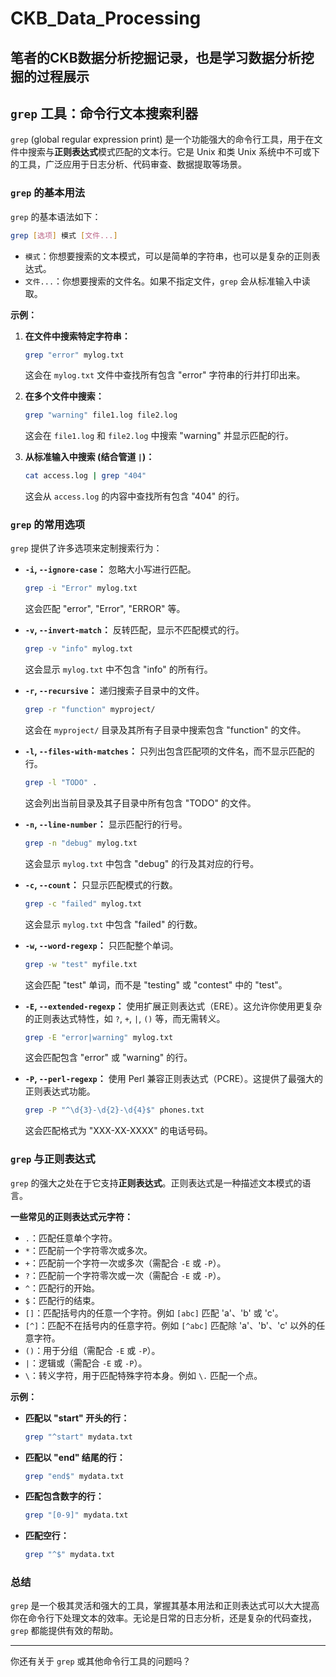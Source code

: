 # CKB_Data_Processing
## 笔者的CKB数据分析挖掘记录，也是学习数据分析挖掘的过程展示
## `grep` 工具：命令行文本搜索利器

`grep` (global regular expression print) 是一个功能强大的命令行工具，用于在文件中搜索与**正则表达式**模式匹配的文本行。它是 Unix 和类 Unix 系统中不可或下的工具，广泛应用于日志分析、代码审查、数据提取等场景。

### `grep` 的基本用法

`grep` 的基本语法如下：

```bash
grep [选项] 模式 [文件...]
```

  * `模式`：你想要搜索的文本模式，可以是简单的字符串，也可以是复杂的正则表达式。
  * `文件...`：你想要搜索的文件名。如果不指定文件，`grep` 会从标准输入中读取。

**示例：**

1.  **在文件中搜索特定字符串：**

    ```bash
    grep "error" mylog.txt
    ```

    这会在 `mylog.txt` 文件中查找所有包含 "error" 字符串的行并打印出来。

2.  **在多个文件中搜索：**

    ```bash
    grep "warning" file1.log file2.log
    ```

    这会在 `file1.log` 和 `file2.log` 中搜索 "warning" 并显示匹配的行。

3.  **从标准输入中搜索 (结合管道 `|`)：**

    ```bash
    cat access.log | grep "404"
    ```

    这会从 `access.log` 的内容中查找所有包含 "404" 的行。

### `grep` 的常用选项

`grep` 提供了许多选项来定制搜索行为：

  * **`-i`, `--ignore-case`：** 忽略大小写进行匹配。

    ```bash
    grep -i "Error" mylog.txt
    ```

    这会匹配 "error", "Error", "ERROR" 等。

  * **`-v`, `--invert-match`：** 反转匹配，显示不匹配模式的行。

    ```bash
    grep -v "info" mylog.txt
    ```

    这会显示 `mylog.txt` 中不包含 "info" 的所有行。

  * **`-r`, `--recursive`：** 递归搜索子目录中的文件。

    ```bash
    grep -r "function" myproject/
    ```

    这会在 `myproject/` 目录及其所有子目录中搜索包含 "function" 的文件。

  * **`-l`, `--files-with-matches`：** 只列出包含匹配项的文件名，而不显示匹配的行。

    ```bash
    grep -l "TODO" .
    ```

    这会列出当前目录及其子目录中所有包含 "TODO" 的文件。

  * **`-n`, `--line-number`：** 显示匹配行的行号。

    ```bash
    grep -n "debug" mylog.txt
    ```

    这会显示 `mylog.txt` 中包含 "debug" 的行及其对应的行号。

  * **`-c`, `--count`：** 只显示匹配模式的行数。

    ```bash
    grep -c "failed" mylog.txt
    ```

    这会显示 `mylog.txt` 中包含 "failed" 的行数。

  * **`-w`, `--word-regexp`：** 只匹配整个单词。

    ```bash
    grep -w "test" myfile.txt
    ```

    这会匹配 "test" 单词，而不是 "testing" 或 "contest" 中的 "test"。

  * **`-E`, `--extended-regexp`：** 使用扩展正则表达式（ERE）。这允许你使用更复杂的正则表达式特性，如 `?`, `+`, `|`, `()` 等，而无需转义。

    ```bash
    grep -E "error|warning" mylog.txt
    ```

    这会匹配包含 "error" 或 "warning" 的行。

  * **`-P`, `--perl-regexp`：** 使用 Perl 兼容正则表达式（PCRE）。这提供了最强大的正则表达式功能。

    ```bash
    grep -P "^\d{3}-\d{2}-\d{4}$" phones.txt
    ```

    这会匹配格式为 "XXX-XX-XXXX" 的电话号码。

### `grep` 与正则表达式

`grep` 的强大之处在于它支持**正则表达式**。正则表达式是一种描述文本模式的语言。

**一些常见的正则表达式元字符：**

  * `.`：匹配任意单个字符。
  * `*`：匹配前一个字符零次或多次。
  * `+`：匹配前一个字符一次或多次（需配合 `-E` 或 `-P`）。
  * `?`：匹配前一个字符零次或一次（需配合 `-E` 或 `-P`）。
  * `^`：匹配行的开始。
  * `$`：匹配行的结束。
  * `[]`：匹配括号内的任意一个字符。例如 `[abc]` 匹配 'a'、'b' 或 'c'。
  * `[^]`：匹配不在括号内的任意字符。例如 `[^abc]` 匹配除 'a'、'b'、'c' 以外的任意字符。
  * `()`：用于分组（需配合 `-E` 或 `-P`）。
  * `|`：逻辑或（需配合 `-E` 或 `-P`）。
  * `\`：转义字符，用于匹配特殊字符本身。例如 `\.` 匹配一个点。

**示例：**

  * **匹配以 "start" 开头的行：**
    ```bash
    grep "^start" mydata.txt
    ```
  * **匹配以 "end" 结尾的行：**
    ```bash
    grep "end$" mydata.txt
    ```
  * **匹配包含数字的行：**
    ```bash
    grep "[0-9]" mydata.txt
    ```
  * **匹配空行：**
    ```bash
    grep "^$" mydata.txt
    ```

### 总结

`grep` 是一个极其灵活和强大的工具，掌握其基本用法和正则表达式可以大大提高你在命令行下处理文本的效率。无论是日常的日志分析，还是复杂的代码查找，`grep` 都能提供有效的帮助。

-----

你还有关于 `grep` 或其他命令行工具的问题吗？
